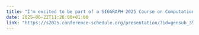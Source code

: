 ```yaml
---
title: "I'm excited to be part of a SIGGRAPH 2025 Course on Computational Craft! Wednesday Aug. 13, 2-5PM. Come check out cool craft objects, and learn how to apply CG research to craft fabrication."
date: 2025-06-22T11:26:00+01:00
link: "https://s2025.conference-schedule.org/presentation/?id=gensub_394&sess=sess213"
---
```

